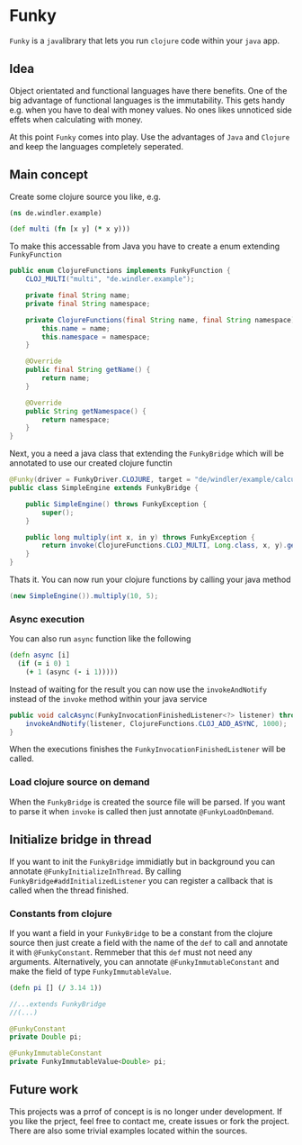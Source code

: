 # Funky

`Funky` is a `java`library that lets you run `clojure` code within your `java` app.

## Idea
Object orientated and functional languages have there benefits. One of the big advantage of functional languages is the immutability. This gets handy e.g. when you have to deal with money values. No ones likes unnoticed side effets when calculating with money.

At this point `Funky` comes into play. Use the advantages of `Java` and `Clojure` and keep the languages completely seperated. 

## Main concept
Create some clojure source you like, e.g.
```clojure
(ns de.windler.example)

(def multi (fn [x y] (* x y)))
```

To make this accessable from Java you have to create a enum extending `FunkyFunction`
```java
public enum ClojureFunctions implements FunkyFunction {
	CLOJ_MULTI("multi", "de.windler.example");

	private final String name;
	private final String namespace;

	private ClojureFunctions(final String name, final String namespace) {
		this.name = name;
		this.namespace = namespace;
	}

	@Override
	public final String getName() {
		return name;
	}

	@Override
	public String getNamespace() {
		return namespace;
	}
}
```

Next, you a need a java class that extending the `FunkyBridge` which will be annotated to use our created clojure functin
```java
@Funky(driver = FunkyDriver.CLOJURE, target = "de/windler/example/calculations.clj")
public class SimpleEngine extends FunkyBridge {

	public SimpleEngine() throws FunkyException {
		super();
	}

	public long multiply(int x, in y) throws FunkyException {
		return invoke(ClojureFunctions.CLOJ_MULTI, Long.class, x, y).getValue();
	}
}
```

Thats it. You can now run your clojure functions by calling your java method
```java
(new SimpleEngine()).multiply(10, 5);
```

### Async execution
You can also run `async` function like the following
```clojure
(defn async [i] 
  (if (= i 0) 1
    (+ 1 (async (- i 1)))))
```

Instead of waiting for the result you can now use the `invokeAndNotify` instead of the `invoke` method within your java service
```java
public void calcAsync(FunkyInvocationFinishedListener<?> listener) throws FunkyException {
	invokeAndNotify(listener, ClojureFunctions.CLOJ_ADD_ASYNC, 1000);
}
```

When the executions finishes the `FunkyInvocationFinishedListener` will be called.

### Load clojure source on demand
When the `FunkyBridge` is created the source file will be parsed. If you want to parse it when `invoke` is called then just annotate `@FunkyLoadOnDemand`.

## Initialize bridge in thread
If you want to init the `FunkyBridge` immidiatly but in background you can annotate `@FunkyInitializeInThread`. By calling `FunkyBridge#addInitializedListener` you can register a callback that is called when the thread finished.

### Constants from clojure
If you want a field in your `FunkyBridge` to be a constant from the clojure source then just create a field with the name of the `def` to call and annotate it with `@FunkyConstant`. Remmeber that this `def` must not need any arguments. Alternatively, you can annotate `@FunkyImmutableConstant` and make the field of type `FunkyImmutableValue`.

```clojure
(defn pi [] (/ 3.14 1))
```

```java 
//...extends FunkyBridge
//(...)

@FunkyConstant
private Double pi;

@FunkyImmutableConstant
private FunkyImmutableValue<Double> pi;
```

## Future work
This projects was a prrof of concept is is no longer under development. If you like the prject, feel free to contact me, create issues or fork the project. There are also some trivial examples located within the sources.
